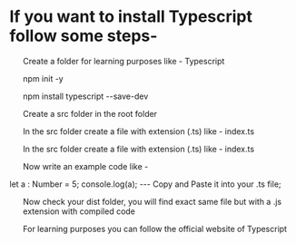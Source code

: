 <h1>If you want to install Typescript follow some steps-</h1
<ul>
  <ol>Create a folder for learning purposes like - Typescript</ol>
  <ol>npm init -y</ol>
  <ol>npm install typescript --save-dev</ol>
  <ol>Create a src folder in the root folder</ol>
  <ol>In the src folder create a file with extension (.ts) like - index.ts</ol>
  <ol>In the src folder create a file with extension (.ts) like - index.ts</ol>
  <ol>Now write an example code like -</ol>
  let a : Number = 5;
  console.log(a);                --- Copy and Paste it into your .ts file;
  <ol>Now check your dist folder, you will find exact same file but with a .js extension with compiled code</ol>
  <ol>For learning purposes you can follow the official website of Typescript</ol>
</ul>
